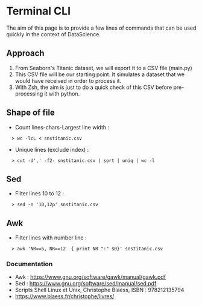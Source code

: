# Terminal CLI

The aim of this page is to provide a few lines of commands that can be used quickly in the context of DataScience.


## Approach
1. From Seaborn's Titanic dataset, we will export it to a CSV file (main.py)
2. This CSV file will be our starting point. It simulates a dataset that we would have received in order to process it.
3. With Zsh, the aim is just to do a quick check of this CSV before pre-processing it with python.

## Shape of file
* Count lines-chars-Largest line width : 
```
  > wc -lcL < snstitanic.csv
```
* Unique lines (exclude index) : 
```
  > cut -d',' -f2- snstitanic.csv | sort | uniq | wc -l 
```
## Sed 
* Filter lines 10 to 12 : 
```
  > sed -n '10,12p' snstitanic.csv 
```

## Awk
* Filter lines with number line : 
``` 
  > awk 'NR==5, NR==12  { print NR ":" $0}' snstitanic.csv   
```

### Documentation
* Awk : https://www.gnu.org/software/gawk/manual/gawk.pdf
* Sed : https://www.gnu.org/software/sed/manual/sed.pdf
* Scripts Shell Linux et Unix, Christophe Blaess, ISBN : 978212135794
* https://www.blaess.fr/christophe/livres/